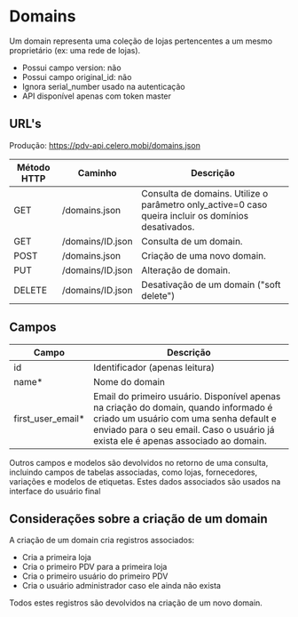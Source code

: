 # Domains

Um domain representa uma coleção de lojas pertencentes a um mesmo proprietário (ex: uma rede de lojas).

* Possui campo version: não
* Possui campo original_id: não
* Ignora serial_number usado na autenticação
* API disponível apenas com token master

## URL's

Produção: https://pdv-api.celero.mobi/domains.json

Método HTTP | Caminho | Descrição
--|--|--
GET | /domains.json | Consulta de domains. Utilize o parâmetro only_active=0 caso queira incluir os domínios desativados.
GET | /domains/ID.json | Consulta de um domain.
POST | /domains.json | Criação de uma novo domain.
PUT | /domains/ID.json | Alteração de domain.
DELETE | /domains/ID.json | Desativação de um domain ("soft delete")

## Campos

Campo | Descrição
--|--
id | Identificador (apenas leitura)
name* | Nome do domain
first_user_email* | Email do primeiro usuário. Disponível apenas na criação do domain, quando informado é criado um usuário com uma senha default e enviado para o seu email. Caso o usuário já exista ele é apenas associado ao domain.

Outros campos e modelos são devolvidos no retorno de uma consulta, incluindo campos de tabelas associadas, como lojas, fornecedores, variações e modelos de etiquetas. Estes dados associados são usados na interface do usuário final


## Considerações sobre a criação de um domain

A criação de um domain cria registros associados:

* Cria a primeira loja
* Cria o primeiro PDV para a primeira loja  
* Cria o primeiro usuário do primeiro PDV
* Cria o usuário administrador caso ele ainda não exista

Todos estes registros são devolvidos na criação de um novo domain.

